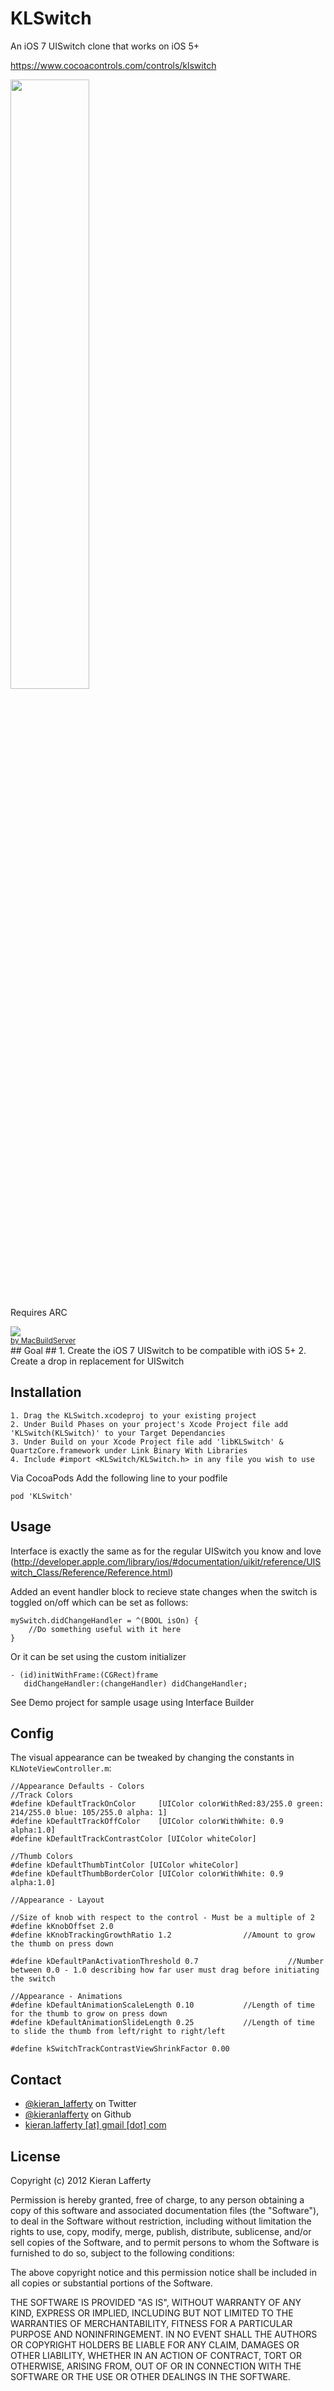 KLSwitch
=======
An iOS 7 UISwitch clone that works on iOS 5+

https://www.cocoacontrols.com/controls/klswitch

<img src="https://raw.github.com/KieranLafferty/KLSwitch/master/Screenshot.png" width="50%"/>

Requires ARC


<!-- MacBuildServer Install Button -->
<div class="macbuildserver-block">
    <a class="macbuildserver-button" href="http://macbuildserver.com/project/github/build/?xcode_project=KLSwitchDemo.xcodeproj&amp;target=KLSwitchDemo&amp;repo_url=https%3A%2F%2Fgithub.com%2FKieranLafferty%2FKLSwitch.git&amp;build_conf=Release" target="_blank"><img src="http://com.macbuildserver.github.s3-website-us-east-1.amazonaws.com/button_up.png"/></a><br/><sup><a href="http://macbuildserver.com/github/opensource/" target="_blank">by MacBuildServer</a></sup>
</div>
<!-- MacBuildServer Install Button -->
## Goal ##
1. Create the iOS 7 UISwitch to be compatible with iOS 5+
2. Create a drop in replacement for UISwitch


## Installation ##


	1. Drag the KLSwitch.xcodeproj to your existing project
	2. Under Build Phases on your project's Xcode Project file add 'KLSwitch(KLSwitch)' to your Target Dependancies
	3. Under Build on your Xcode Project file add 'libKLSwitch' & QuartzCore.framework under Link Binary With Libraries
	4. Include #import <KLSwitch/KLSwitch.h> in any file you wish to use
	
	
Via CocoaPods
Add the following line to your podfile

	pod 'KLSwitch'
	
## Usage ##
Interface is exactly the same as for the regular UISwitch you know and love (http://developer.apple.com/library/ios/#documentation/uikit/reference/UISwitch_Class/Reference/Reference.html)

Added an event handler block to recieve state changes when the switch is toggled on/off which can be set as follows:

	mySwitch.didChangeHandler = ^(BOOL isOn) {
		//Do something useful with it here
	}
	
Or it can be set using the custom initializer
	
	- (id)initWithFrame:(CGRect)frame
	   didChangeHandler:(changeHandler) didChangeHandler;
	   
	   
See Demo project for sample usage using Interface Builder


## Config ##
The visual appearance can be tweaked by changing the constants in <code>KLNoteViewController.m</code>:

	//Appearance Defaults - Colors
	//Track Colors
	#define kDefaultTrackOnColor     [UIColor colorWithRed:83/255.0 green: 214/255.0 blue: 105/255.0 alpha: 1]
	#define kDefaultTrackOffColor    [UIColor colorWithWhite: 0.9 alpha:1.0]
	#define kDefaultTrackContrastColor [UIColor whiteColor]

	//Thumb Colors
	#define kDefaultThumbTintColor [UIColor whiteColor]
	#define kDefaultThumbBorderColor [UIColor colorWithWhite: 0.9 alpha:1.0]

	//Appearance - Layout

	//Size of knob with respect to the control - Must be a multiple of 2
	#define kKnobOffset 2.0
	#define kKnobTrackingGrowthRatio 1.2                //Amount to grow the thumb on press down

	#define kDefaultPanActivationThreshold 0.7                    //Number between 0.0 - 1.0 describing how far user must drag before initiating the switch

	//Appearance - Animations
	#define kDefaultAnimationScaleLength 0.10           //Length of time for the thumb to grow on press down
	#define kDefaultAnimationSlideLength 0.25           //Length of time to slide the thumb from left/right to right/left

	#define kSwitchTrackContrastViewShrinkFactor 0.00   



## Contact ##

* [@kieran_lafferty](https://twitter.com/kieran_lafferty) on Twitter
* [@kieranlafferty](https://github.com/kieranlafferty) on Github
* <a href="mailTo:kieran.lafferty@gmail.com">kieran.lafferty [at] gmail [dot] com</a>

## License ##

Copyright (c) 2012 Kieran Lafferty

Permission is hereby granted, free of charge, to any person obtaining a copy
of this software and associated documentation files (the "Software"), to deal
in the Software without restriction, including without limitation the rights
to use, copy, modify, merge, publish, distribute, sublicense, and/or sell
copies of the Software, and to permit persons to whom the Software is
furnished to do so, subject to the following conditions:

The above copyright notice and this permission notice shall be included in
all copies or substantial portions of the Software.

THE SOFTWARE IS PROVIDED "AS IS", WITHOUT WARRANTY OF ANY KIND, EXPRESS OR
IMPLIED, INCLUDING BUT NOT LIMITED TO THE WARRANTIES OF MERCHANTABILITY,
FITNESS FOR A PARTICULAR PURPOSE AND NONINFRINGEMENT. IN NO EVENT SHALL THE
AUTHORS OR COPYRIGHT HOLDERS BE LIABLE FOR ANY CLAIM, DAMAGES OR OTHER
LIABILITY, WHETHER IN AN ACTION OF CONTRACT, TORT OR OTHERWISE, ARISING FROM,
OUT OF OR IN CONNECTION WITH THE SOFTWARE OR THE USE OR OTHER DEALINGS IN
THE SOFTWARE.